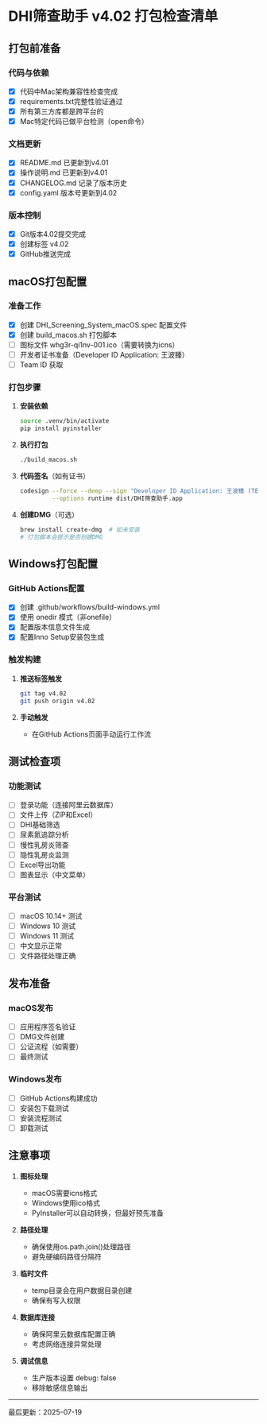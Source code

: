# DHI筛查助手 v4.02 打包检查清单

## 打包前准备

### 代码与依赖
- [x] 代码中Mac架构兼容性检查完成
- [x] requirements.txt完整性验证通过
- [x] 所有第三方库都是跨平台的
- [x] Mac特定代码已做平台检测（open命令）

### 文档更新
- [x] README.md 已更新到v4.01
- [x] 操作说明.md 已更新到v4.01
- [x] CHANGELOG.md 记录了版本历史
- [x] config.yaml 版本号更新到4.02

### 版本控制
- [x] Git版本4.02提交完成
- [x] 创建标签 v4.02
- [x] GitHub推送完成

## macOS打包配置

### 准备工作
- [x] 创建 DHI_Screening_System_macOS.spec 配置文件
- [x] 创建 build_macos.sh 打包脚本
- [ ] 图标文件 whg3r-qi1nv-001.ico（需要转换为icns）
- [ ] 开发者证书准备（Developer ID Application: 王波臻）
- [ ] Team ID 获取

### 打包步骤
1. **安装依赖**
   ```bash
   source .venv/bin/activate
   pip install pyinstaller
   ```

2. **执行打包**
   ```bash
   ./build_macos.sh
   ```

3. **代码签名**（如有证书）
   ```bash
   codesign --force --deep --sign "Developer ID Application: 王波臻 (TEAM_ID)" \
            --options runtime dist/DHI筛查助手.app
   ```

4. **创建DMG**（可选）
   ```bash
   brew install create-dmg  # 如未安装
   # 打包脚本会提示是否创建DMG
   ```

## Windows打包配置

### GitHub Actions配置
- [x] 创建 .github/workflows/build-windows.yml
- [x] 使用 onedir 模式（非onefile）
- [x] 配置版本信息文件生成
- [x] 配置Inno Setup安装包生成

### 触发构建
1. **推送标签触发**
   ```bash
   git tag v4.02
   git push origin v4.02
   ```

2. **手动触发**
   - 在GitHub Actions页面手动运行工作流

## 测试检查项

### 功能测试
- [ ] 登录功能（连接阿里云数据库）
- [ ] 文件上传（ZIP和Excel）
- [ ] DHI基础筛选
- [ ] 尿素氮追踪分析
- [ ] 慢性乳房炎筛查
- [ ] 隐性乳房炎监测
- [ ] Excel导出功能
- [ ] 图表显示（中文菜单）

### 平台测试
- [ ] macOS 10.14+ 测试
- [ ] Windows 10 测试
- [ ] Windows 11 测试
- [ ] 中文显示正常
- [ ] 文件路径处理正确

## 发布准备

### macOS发布
- [ ] 应用程序签名验证
- [ ] DMG文件创建
- [ ] 公证流程（如需要）
- [ ] 最终测试

### Windows发布
- [ ] GitHub Actions构建成功
- [ ] 安装包下载测试
- [ ] 安装流程测试
- [ ] 卸载测试

## 注意事项

1. **图标处理**
   - macOS需要icns格式
   - Windows使用ico格式
   - PyInstaller可以自动转换，但最好预先准备

2. **路径处理**
   - 确保使用os.path.join()处理路径
   - 避免硬编码路径分隔符

3. **临时文件**
   - temp目录会在用户数据目录创建
   - 确保有写入权限

4. **数据库连接**
   - 确保阿里云数据库配置正确
   - 考虑网络连接异常处理

5. **调试信息**
   - 生产版本设置 debug: false
   - 移除敏感信息输出

---

最后更新：2025-07-19